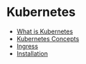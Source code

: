# Kubernetes

- [What is Kubernetes](./k01/01_kubernetes.md)
- [Kubernetes Concepts](./k01/02_concept.md)
- [Ingress](./k01/03_ingress.md)
- [Installation](https://rahulwaykos.github.io/k8s/README.md)

